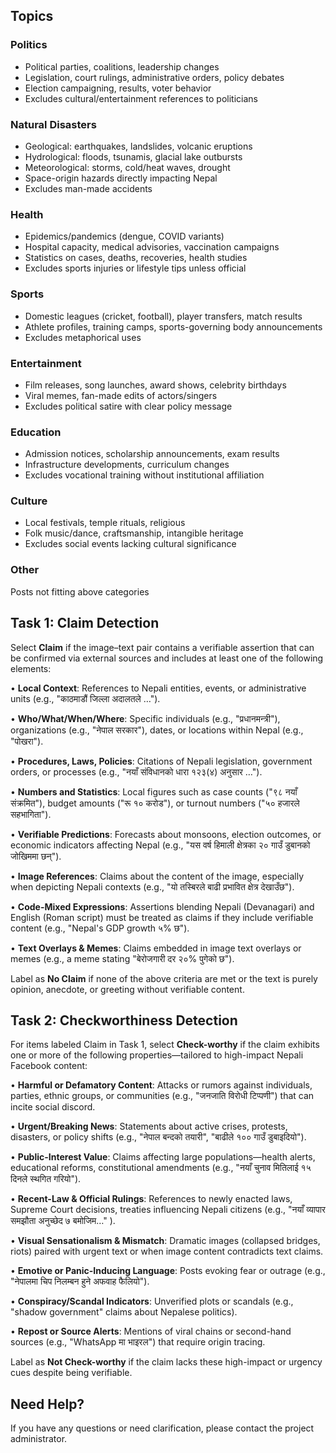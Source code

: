 ## Topics

### Politics
- Political parties, coalitions, leadership changes
- Legislation, court rulings, administrative orders, policy debates
- Election campaigning, results, voter behavior
- Excludes cultural/entertainment references to politicians

### Natural Disasters
- Geological: earthquakes, landslides, volcanic eruptions
- Hydrological: floods, tsunamis, glacial lake outbursts
- Meteorological: storms, cold/heat waves, drought
- Space-origin hazards directly impacting Nepal
- Excludes man-made accidents

### Health
- Epidemics/pandemics (dengue, COVID variants)
- Hospital capacity, medical advisories, vaccination campaigns
- Statistics on cases, deaths, recoveries, health studies
- Excludes sports injuries or lifestyle tips unless official

### Sports
- Domestic leagues (cricket, football), player transfers, match results
- Athlete profiles, training camps, sports-governing body announcements
- Excludes metaphorical uses

### Entertainment
- Film releases, song launches, award shows, celebrity birthdays
- Viral memes, fan-made edits of actors/singers
- Excludes political satire with clear policy message

### Education
- Admission notices, scholarship announcements, exam results
- Infrastructure developments, curriculum changes
- Excludes vocational training without institutional affiliation

### Culture
- Local festivals, temple rituals, religious 
- Folk music/dance, craftsmanship, intangible heritage
- Excludes social events lacking cultural significance

### Other
Posts not fitting above categories

## Task 1: Claim Detection

Select **Claim** if the image–text pair contains a verifiable assertion that can be confirmed via external sources and includes at least one of the following elements:

• **Local Context**: References to Nepali entities, events, or administrative units (e.g., "काठमाडौं जिल्ला अदालतले …"). 

• **Who/What/When/Where**: Specific individuals (e.g., "प्रधानमन्त्री"), organizations (e.g., "नेपाल सरकार"), dates, or locations within Nepal (e.g., "पोखरा").

• **Procedures, Laws, Policies**: Citations of Nepali legislation, government orders, or processes (e.g., "नयाँ संविधानको धारा १२३(४) अनुसार …").

• **Numbers and Statistics**: Local figures such as case counts ("९८ नयाँ संक्रमित"), budget amounts ("रू १० करोड"), or turnout numbers ("५० हजारले सहभागिता").

• **Verifiable Predictions**: Forecasts about monsoons, election outcomes, or economic indicators affecting Nepal (e.g., "यस वर्ष हिमाली क्षेत्रका २० गाउँ डुबानको जोखिममा छन्").

• **Image References**: Claims about the content of the image, especially when depicting Nepali contexts (e.g., "यो तस्बिरले बाढी प्रभावित क्षेत्र देखाउँछ").

• **Code-Mixed Expressions**: Assertions blending Nepali (Devanagari) and English (Roman script) must be treated as claims if they include verifiable content (e.g., "Nepal's GDP growth ५% छ").

• **Text Overlays & Memes**: Claims embedded in image text overlays or memes (e.g., a meme stating "बेरोजगारी दर २०% पुगेको छ").

Label as **No Claim** if none of the above criteria are met or the text is purely opinion, anecdote, or greeting without verifiable content.


## Task 2: Checkworthiness Detection

For items labeled Claim in Task 1, select **Check-worthy** if the claim exhibits one or more of the following properties—tailored to high-impact Nepali Facebook content:

• **Harmful or Defamatory Content**: Attacks or rumors against individuals, parties, ethnic groups, or communities (e.g., "जनजाति विरोधी टिप्पणी") that can incite social discord.

• **Urgent/Breaking News**: Statements about active crises, protests, disasters, or policy shifts (e.g., "नेपाल बन्दको तयारी", "बाढीले १०० गाउँ डुबाइदियो").

• **Public-Interest Value**: Claims affecting large populations—health alerts, educational reforms, constitutional amendments (e.g., "नयाँ चुनाव मितिलाई १५ दिनले स्थगित गरियो").

• **Recent-Law & Official Rulings**: References to newly enacted laws, Supreme Court decisions, treaties influencing Nepali citizens (e.g., "नयाँ व्यापार समझौता अनुच्छेद ७ बमोजिम…" ).

• **Visual Sensationalism & Mismatch**: Dramatic images (collapsed bridges, riots) paired with urgent text or when image content contradicts text claims.

• **Emotive or Panic-Inducing Language**: Posts evoking fear or outrage (e.g., "नेपालमा चिप निलम्बन हुने अफवाह फैलियो").

• **Conspiracy/Scandal Indicators**: Unverified plots or scandals (e.g., "shadow government" claims about Nepalese politics).

• **Repost or Source Alerts**: Mentions of viral chains or second-hand sources (e.g., "WhatsApp मा भाइरल") that require origin tracing.

Label as **Not Check-worthy** if the claim lacks these high-impact or urgency cues despite being verifiable.


## Need Help?
If you have any questions or need clarification, please contact the project administrator. 